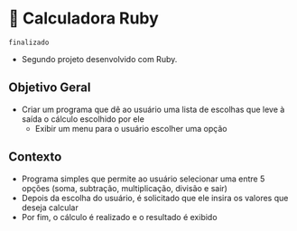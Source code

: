 # 🧮 Calculadora Ruby
`finalizado`

- Segundo projeto desenvolvido com Ruby.

## Objetivo Geral
- Criar um programa que dê ao usuário uma lista de escolhas que leve à saída o cálculo escolhido por ele
    - Exibir um menu para o usuário escolher uma opção

## Contexto
- Programa simples que permite ao usuário selecionar uma entre 5 opções (soma, subtração, multiplicação, divisão e sair)
- Depois da escolha do usuário, é solicitado que ele insira os valores que deseja calcular
- Por fim, o cálculo é realizado e o resultado é exibido
